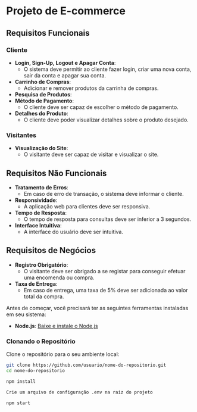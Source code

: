 # Projeto de E-commerce

## Requisitos Funcionais

### Cliente
- **Login, Sign-Up, Logout e Apagar Conta**:
  - O sistema deve permitir ao cliente fazer login, criar uma nova conta, sair da conta e apagar sua conta.
- **Carrinho de Compras**:
  - Adicionar e remover produtos da carrinha de compras.
- **Pesquisa de Produtos**:
- **Método de Pagamento**:
  - O cliente deve ser capaz de escolher o método de pagamento.
- **Detalhes do Produto**:
  - O cliente deve poder visualizar detalhes sobre o produto desejado.


### Visitantes
- **Visualização do Site**:
  - O visitante deve ser capaz de visitar e visualizar o site.

## Requisitos Não Funcionais

- **Tratamento de Erros**:
  - Em caso de erro de transação, o sistema deve informar o cliente.
- **Responsividade**:
  - A aplicação web para clientes deve ser responsiva.
- **Tempo de Resposta**:
  - O tempo de resposta para consultas deve ser inferior a 3 segundos.
- **Interface Intuitiva**:
  - A interface do usuário deve ser intuitiva.

## Requisitos de Negócios

- **Registro Obrigatório**:
  - O visitante deve ser obrigado a se registar para conseguir efetuar uma encomenda ou compra.
- **Taxa de Entrega**:
  - Em caso de entrega, uma taxa de 5% deve ser adicionada ao valor total da compra.


Antes de começar, você precisará ter as seguintes ferramentas instaladas em seu sistema:

- **Node.js**: [Baixe e instale o Node.js](https://nodejs.org/)


### Clonando o Repositório

Clone o repositório para o seu ambiente local:

```bash
git clone https://github.com/usuario/nome-do-repositorio.git
cd nome-do-repositorio

npm install

Crie um arquivo de configuração .env na raiz do projeto

npm start

